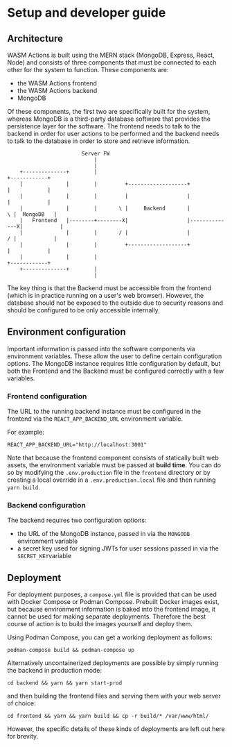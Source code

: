 
# Setup and developer guide

## Architecture

WASM Actions is built using the MERN stack (MongoDB, Express, React, Node) and consists of three
components that must be connected to each other for the system to function. These components are:

- the WASM Actions frontend
- the WASM Actions backend
- MongoDB

Of these components, the first two are specifically built for the system, whereas MongoDB is a
third-party database software that provides the persistence layer for the software. The frontend
needs to talk to the backend in order for user actions to be performed and the backend needs
to talk to the database in order to store and retrieve information.

```
                        Server FW
                            |
                            |
    +--------------+        |                                             +------------+
    |              |        |         +-------------------+               |            |
    |              |        |         |                   |               |            |
    |              |        |       \ |     Backend       |             \ |  MongoDB   |
    |   Frontend   |--------+--------X|                   |--------------X|            |
    |              |        |       / |                   |             / |            |
    |              |        |         +-------------------+               |            |
    |              |        |                                             +------------+
    +--------------+        |
                            |
```

The key thing is that the Backend must be accessible from the frontend (which is in practice
running on a user's web browser). However, the database should not be exposed to the outside
due to security reasons and should be configured to be only accessible internally.

## Environment configuration

Important information is passed into the software components via environment variables.
These allow the user to define certain configuration options. The MongoDB instance requires
little configuration by default, but both the Frontend and the Backend must be configured
correctly with a few variables.

### Frontend configuration

The URL to the running backend instance must be configured in the frontend via the
`REACT_APP_BACKEND_URL` environment variable. 

For example:
```
REACT_APP_BACKEND_URL="http://localhost:3001"
```

Note that because the frontend component consists of statically built web assets, the
environment variable must be passed at **build time**. You can do so by modifying the
`.env.production` file in the `frontend` directory or by creating a local override
in a `.env.production.local` file and then running `yarn build`.

### Backend configuration

The backend requires two configuration options:
- the URL of the MongoDB instance, passed in via the `MONGODB` environment variable
- a secret key used for signing JWTs for user sessions passed in via the `SECRET_KEY`variable

## Deployment

For deployment purposes, a `compose.yml` file is provided that can be used with Docker Compose
or Podman Compose. Prebuilt Docker images exist, but because environment information is
baked into the frontend image, it cannot be used for making separate deployments. Therefore
the best course of action is to build the images yourself and deploy them.

Using Podman Compose, you can get a working deployment as follows:

`podman-compose build && podman-compose up`

Alternatively uncontainerized deployments are possible by simply running the backend in
production mode:

`cd backend && yarn && yarn start-prod` 

and then building the frontend files and serving them with your web server of choice:

`cd frontend && yarn && yarn build && cp -r build/* /var/www/html/`

However, the specific details of these kinds of deployments are left out here for
brevity.

